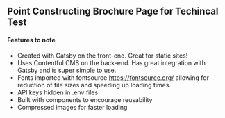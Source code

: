 ## Point Constructing Brochure Page for Techincal Test

#### Features to note
- Created with Gatsby on the front-end. Great for static sites!
- Uses Contentful CMS on the back-end. Has great integration with Gatsby and is super simple to use.
- Fonts imported with fontsource https://fontsource.org/ allowing for reduction of file sizes and speeding up loading times.
- API keys hidden in .env files
- Built with components to encourage reusability
- Compressed images for faster loading

